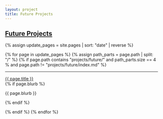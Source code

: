 ```yaml
---
layout: project
title: Future Projects
---
```


## <a href="/projects/future/">Future Projects</a>

<div markdown="0">

{% assign update_pages = site.pages | sort: "date" | reverse %}

{% for page in update_pages %}
  {% assign path_parts = page.path | split: "/" %}
  {% if page.path contains "projects/future/" and path_parts.size == 4 % and page.path != "projects/future/index.md" %}
    <hr>
    <p>
      <a href="{{ page.url }}">{{ page.title }}</a><br>
      {% if page.blurb %}<p>{{ page.blurb }}</p>{% endif %}
    </p>
  {% endif %}
{% endfor %}

</div>